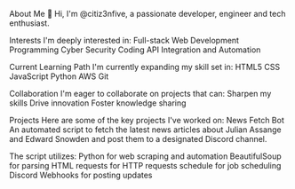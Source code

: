 About Me
👋 Hi, I'm @citiz3nfive, a passionate developer, engineer and tech enthusiast.

Interests
I'm deeply interested in:
Full-stack Web Development
Programming
Cyber Security
Coding
API Integration and Automation

Current Learning Path
I'm currently expanding my skill set in:
HTML5
CSS
JavaScript
Python
AWS
Git

Collaboration
I'm eager to collaborate on projects that can:
Sharpen my skills
Drive innovation
Foster knowledge sharing

Projects
Here are some of the key projects I've worked on:
News Fetch Bot
An automated script to fetch the latest news articles about Julian Assange and Edward Snowden and post them to a designated Discord channel. 

The script utilizes:
Python for web scraping and automation
BeautifulSoup for parsing HTML
requests for HTTP requests
schedule for job scheduling
Discord Webhooks for posting updates
